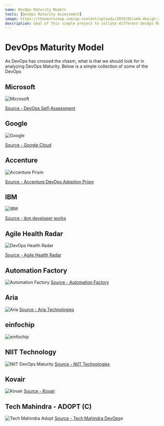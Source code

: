 ```yaml
---
name: DevOps Maturity Models
tools: [DevOps Maturity Assessment]
image: https://thenextscoop.com/wp-content/uploads/2019/01/web-design-2019.jpg
description: Goal of this simple project to collate different DevOps Maturity Models from different companies
---
```


# DevOps Maturity Model

As DevOps has crossed the chasm, what is that we should look for in analyzing DevOps Maturity. Below is a simple collection of some of the DevOps



## Microsoft

![Microsoft](/assets/images/dmm/ms-dmm.png "Microsoft DevOps Maturity")

[Source - DevOps Self-Assessment](https://www.devopsassessment.net/)
## Google

![Google](/assets/images/dmm/google-dmm.png "Google DORA DevOps Assessment")

[Source - Google Cloud](https://cloud.google.com/devops)

## Accenture

![Accenture Prism](/assets/images/dmm/accenture-dmm.png "Accenture DevOps Adoption Prism")

[Source - Accenture DevOps Adoption Prism](https://www.accenture.com/_acnmedia/pdf-81/accenture-devops-adoption-prism.pdf)

## IBM
![IBM](/assets/images/dmm/ibm-dmm.jpg "IBM DevOps Assessment")

[Source - ibm developer works](https://www.ibm.com/developerworks/library/d-adoption-paths/)

## Agile Health Radar
![DevOps Health Radar](/assets/images/dmm/agilehealthradar-dmm.png "DevOps Health Radar")

[Source - Agile Health Radar](https://agilityhealthradar.com/devops-health-radar-assessment/)

## Automation Factory
![Automation Factory](/assets/images/dmm/automationfactory-dmm.png "Automation Factory")
[Source - Automation Factory](https://automationfactory.in/devops-maturity-assessment/)

## Aria
![Aria](/assets/images/dmm/aria-dmm.png "Aria")
[Source - Aria Technologies](https://community.broadcom.com/communities/community-home/librarydocuments/viewdocument?DocumentKey=8ea523ff-6c0e-4d71-94eb-b843fa5833a0)

## einfochip
![](/assets/images/dmm/einfochip-dmm.jpg "einfochip")
[]()

## NIIT Technology
![NIIT DevOps Maturity](/assets/images/dmm/niit-dmm.png "NIIT DevOps Assessment")
[Source - NIIT Technologies](https://www.niit-tech.com/resource-library/case-studies/benchmarking-devops-maturity-across-portfolios-leading-technology)

## Kovair
![Kovair](/assets/images/dmm/kovair-dmm.png "Kovair DevOps Maturity")
[Source - Kovair](https://www.kovair.com/blog/kovair-devops/)

## Tech Mahindra  - ADOPT (C)

![](/assets/images/dmm/techm-dmm.png "Tech Mahindra Adopt")
[Source - Tech Mahindra DevOps](https://cache.techmahindra.com/static/img/pdf/devOps_Brochure.pdf)e